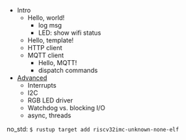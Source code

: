 - Intro
    - Hello, world!
        - log msg
        - LED: show wifi status
    - Hello, template!
    - HTTP client
    - MQTT client
        - Hello, MQTT!
        - dispatch commands
- [Advanced](./0x_advanced.md)
    - Interrupts
    - I2C
    - RGB LED driver
    - Watchdog vs. blocking I/O
    - async, threads

no_std: `$ rustup target add riscv32imc-unknown-none-elf`